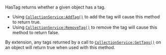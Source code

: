 HasTag returns whether a given object has a tag.

- Using [`CollectionService:AddTag()`](https://create.roblox.com/docs/reference/engine/classes/CollectionService#AddTag) to add the tag will cause this
method to return true.
- Using [`CollectionService:RemoveTag()`](https://create.roblox.com/docs/reference/engine/classes/CollectionService#RemoveTag) to remove the tag will cause
this method to return false.

By extension, any tags returned by a call to
[`CollectionService:GetTags()`](https://create.roblox.com/docs/reference/engine/classes/CollectionService#GetTags) on an object will return true when
used with this method.